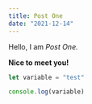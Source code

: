 ```yaml
---
title: Post One
date: "2021-12-14"
---
```


Hello, I am _Post One._

**Nice to meet you!**

```js showLineNumbers
let variable = "test"

console.log(variable)
```

